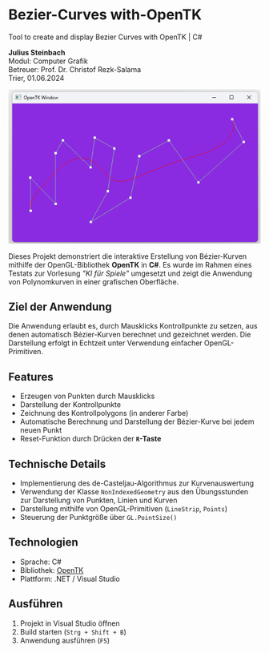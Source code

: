 # Bezier-Curves with-OpenTK
Tool to create and display Bezier Curves with OpenTK | C#


**Julius Steinbach**  
Modul: Computer Grafik  
Betreuer: Prof. Dr. Christof Rezk-Salama  
Trier, 01.06.2024


![Abbildung1.1](Media/BezierCurve.png)

Dieses Projekt demonstriert die interaktive Erstellung von Bézier-Kurven mithilfe der OpenGL-Bibliothek **OpenTK** in **C#**. Es wurde im Rahmen eines Testats zur Vorlesung *"KI für Spiele"* umgesetzt und zeigt die Anwendung von Polynomkurven in einer grafischen Oberfläche.

## Ziel der Anwendung

Die Anwendung erlaubt es, durch Mausklicks Kontrollpunkte zu setzen, aus denen automatisch Bézier-Kurven berechnet und gezeichnet werden. Die Darstellung erfolgt in Echtzeit unter Verwendung einfacher OpenGL-Primitiven.

## Features

- Erzeugen von Punkten durch Mausklicks
- Darstellung der Kontrollpunkte
- Zeichnung des Kontrollpolygons (in anderer Farbe)
- Automatische Berechnung und Darstellung der Bézier-Kurve bei jedem neuen Punkt
- Reset-Funktion durch Drücken der **`R`-Taste**

## Technische Details

- Implementierung des de-Casteljau-Algorithmus zur Kurvenauswertung
- Verwendung der Klasse `NonIndexedGeometry` aus den Übungsstunden zur Darstellung von Punkten, Linien und Kurven
- Darstellung mithilfe von OpenGL-Primitiven (`LineStrip`, `Points`)
- Steuerung der Punktgröße über `GL.PointSize()`

## Technologien

- Sprache: C#
- Bibliothek: [OpenTK](https://opentk.net/)
- Plattform: .NET / Visual Studio

##  Ausführen

1. Projekt in Visual Studio öffnen
2. Build starten (`Strg + Shift + B`)
3. Anwendung ausführen (`F5`)

